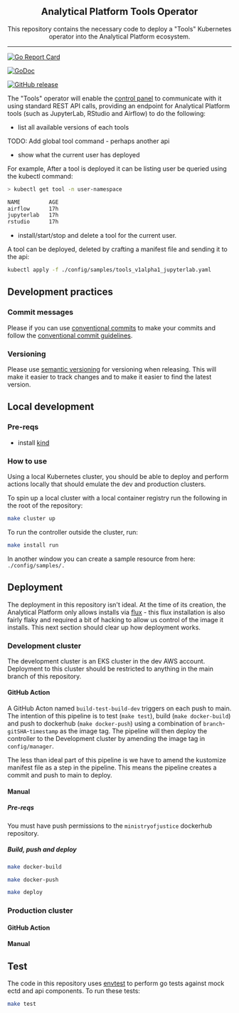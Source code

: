 <p align="center">
  <h2 align="center">Analytical Platform Tools Operator</h2>
  <p align="center">This repository contains the necessary code to deploy a "Tools" Kubernetes operator into the Analytical Platform ecosystem.</p>
</p>

---

[![Go Report Card](https://goreportcard.com/badge/github.com/ministryofjustice/analytical-platform-tools-operator)](https://goreportcard.com/report/github.com/ministryofjustice/analytical-platform-tools-operator)

[![GoDoc](https://godoc.org/github.com/ministryofjustice/analytical-platform-tools-operator?status.svg)](https://godoc.org/github.com/ministryofjustice/analytical-platform-tools-operator)

[![GitHub release](https://img.shields.io/github/release/ministryofjustice/analytical-platform-tools-operator.svg)](https://GitHub.com/ministryofjustice/analytical-platform-tools-operator/releases/)

The "Tools" operator will enable the [control panel](https://github.com/ministryofjustice/analytics-platform-control-panel/tree/main/controlpanel) to communicate with it using standard REST API calls, providing an endpoint for Analytical Platform tools (such as JupyterLab, RStudio and Airflow) to do the following:

- list all available versions of each tools

TODO: Add global tool command - perhaps another api

- show what the current user has deployed

For example, After a tool is deployed it can be listing user be queried using the kubectl command:

```bash
> kubectl get tool -n user-namespace

NAME         AGE
airflow      17h
jupyterlab   17h
rstudio      17h
```

- install/start/stop and delete a tool for the current user.

A tool can be deployed, deleted by crafting a manifest file and sending it to the api:

```bash
kubectl apply -f ./config/samples/tools_v1alpha1_jupyterlab.yaml
```

## Development practices

### Commit messages

Please if you can use [conventional commits](https://conventionalcommits.org/) to make your commits and follow the [conventional commit guidelines](https://www.conventionalcommits.org/en/v1.0.0/#specification).

### Versioning

Please use [semantic versioning](https://semver.org/) for versioning when releasing. This will make it easier to track changes and to make it easier to find the latest version.

## Local development

### Pre-reqs

- install [kind](https://kind.sigs.k8s.io/docs/user/quick-start/#installation)

### How to use

Using a local Kubernetes cluster, you should be able to deploy and perform actions locally that should emulate the dev and production clusters.

To spin up a local cluster with a local container registry run the following in the root of the repository:

```bash
make cluster up
```

To run the controller outside the cluster, run:

```bash
make install run
```

In another window you can create a sample resource from here: `./config/samples/.`

## Deployment

The deployment in this repository isn't ideal. At the time of its creation, the Analytical Platform only allows installs via [flux](https://github.com/moj-analytical-services/analytical-platform-flux/tree/main/clusters/development/apps/tools-operator) - this flux installation is also fairly flaky and required a bit of hacking to allow us control of the image it installs. This next section should clear up how deployment works.

### Development cluster

The development cluster is an EKS cluster in the dev AWS account. Deployment to this cluster should be restricted to anything in the main branch of this repository.

#### GitHub Action

A GitHub Acton named `build-test-build-dev` triggers on each push to main. The intention of this pipeline is to test (`make test`), build (`make docker-build`) and push to dockerhub (`make docker-push`) using a combination of `branch`-`gitSHA`-`timestamp` as the image tag. The pipeline will then deploy the controller to the Development cluster by amending the image tag in `config/manager`.

The less than ideal part of this pipeline is we have to amend the kustomize manifest file as a step in the pipeline. This means the pipeline creates a commit and push to main to deploy.

#### Manual

##### Pre-reqs

You must have push permissions to the `ministryofjustice` dockerhub repository.

##### Build, push and deploy

```bash
make docker-build
```

```bash
make docker-push
```

```bash
make deploy
```

### Production cluster

#### GitHub Action

#### Manual

## Test

The code in this repository uses [envtest](https://book.kubebuilder.io/cronjob-tutorial/writing-tests.html) to perform go tests against mock ectd and api components. To run these tests:

```bash
make test
```
